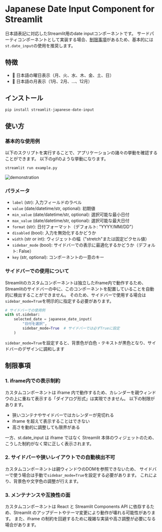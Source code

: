 # Japanese Date Input Component for Streamlit

日本語表記に対応したStreamlit用のdate inputコンポーネントです。
サードパーティコンポーネントとして実装する場合、[制限事項](#制限事項)があるため、基本的には`st.date_input`の使用を推奨します。

## 特徴

- 📅 日本語の曜日表示（月、火、水、木、金、土、日）
- 📆 日本語の月表示（1月、2月、...、12月）

## インストール

```bash
pip install streamlit-japanese-date-input
```




## 使い方

### 基本的な使用例

以下のスクリプトを実行することで、アプリケーションの諸々の挙動を確認することができます。
以下のgifのような挙動になります。

```bash
streamlit run example.py
```

![demonstration](usage.gif)

### パラメータ

- `label` (str): 入力フィールドのラベル
- `value` (date/datetime/str, optional): 初期値
- `min_value` (date/datetime/str, optional): 選択可能な最小日付
- `max_value` (date/datetime/str, optional): 選択可能な最大日付
- `format` (str): 日付フォーマット（デフォルト: "YYYY/MM/DD"）
- `disabled` (bool): 入力を無効化するかどうか
- `width` (str or int): ウィジェットの幅（"stretch"または固定ピクセル値）
- `sidebar_mode` (bool): サイドバーでの表示に最適化するかどうか（デフォルト: False）
- `key` (str, optional): コンポーネントの一意のキー

### サイドバーでの使用について

Streamlitのカスタムコンポーネントは独立したiframe内で動作するため、Streamlitのサイドバーの中に、このコンポーネントを配置していることを自動的に検出することができません。
そのため、サイドバーで使用する場合は`sidebar_mode=True`を明示的に指定する必要があります。

```python
# サイドバーでの使用例
with st.sidebar:
    selected_date = japanese_date_input(
        "日付を選択",
        sidebar_mode=True  # サイドバーでは必ずTrueに設定
    )
```

`sidebar_mode=True`を設定すると、背景色が白色・テキストが黒色となり、サイドバーのデザインに調和します

## 制限事項

### 1. iframe内での表示制約

カスタムコンポーネントは iframe 内で動作するため、カレンダーを親ウィンドウの上に重ねて表示する「ダイアログ形式」は実現できません。
以下の制限があります。

 * 狭いコンテナやサイドバーではカレンダーが見切れる
 * iframe を超えて表示することはできない
 * 高さを動的に調整しても限界がある

一方、st.date_input は iframe ではなく Streamlit 本体のウィジェットのため、こうした制約がなく常に正しく表示されます。

### 2. サイドバーや狭いレイアウトでの自動検出不可

カスタムコンポーネントは親ウィンドウのDOMを参照できないため、
サイドバーで使う場合は手動で`sidebar_mode=True`を設定する必要があります。
これにより、背景色や文字色の調整が行えます。

### 3. メンテナンスや互換性の面

カスタムコンポーネントは React と Streamlit Components API に依存するため、Streamlit のアップデートやテーマ変更により動作が壊れる可能性があります。
また、iframe の制約を回避するために複雑な実装や高さ調整が必要になる場合があります。
